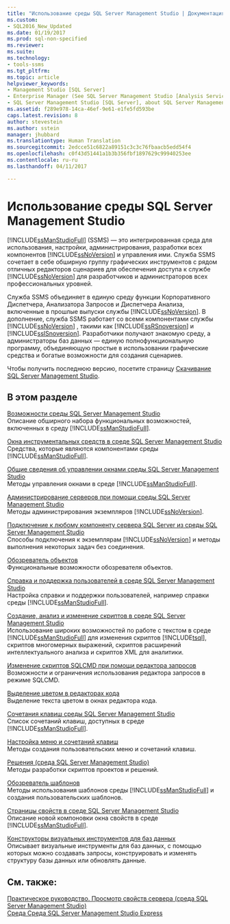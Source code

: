 ```yaml
---
title: "Использование среды SQL Server Management Studio | Документация Майкрософт"
ms.custom:
- SQL2016_New_Updated
ms.date: 01/19/2017
ms.prod: sql-non-specified
ms.reviewer: 
ms.suite: 
ms.technology:
- tools-ssms
ms.tgt_pltfrm: 
ms.topic: article
helpviewer_keywords:
- Management Studio [SQL Server]
- Enterprise Manager (See SQL Server Management Studio [Analysis Services])
- SQL Server Management Studio [SQL Server], about SQL Server Management Studio
ms.assetid: f289e978-14ca-46ef-9e61-e1fe5fd593be
caps.latest.revision: 8
author: stevestein
ms.author: sstein
manager: jhubbard
ms.translationtype: Human Translation
ms.sourcegitcommit: 2edcce51c6822a89151c3c3c76fbaacb5edd54f4
ms.openlocfilehash: c0f43d51441a1b3b356fbf1897629c99940253ee
ms.contentlocale: ru-ru
ms.lasthandoff: 04/11/2017

---
```

# <a name="use-sql-server-management-studio"></a>Использование среды SQL Server Management Studio
[!INCLUDE[ssManStudioFull](../includes/ssmanstudiofull_md.md)] (SSMS) — это интегрированная среда для использования, настройки, администрирования, разработки всех компонентов [!INCLUDE[ssNoVersion](../includes/ssnoversion_md.md)] и управления ими. Служба SSMS сочетает в себе обширную группу графических инструментов с рядом отличных редакторов сценариев для обеспечения доступа к службе [!INCLUDE[ssNoVersion](../includes/ssnoversion_md.md)] для разработчиков и администраторов всех профессиональных уровней.  
  
Служба SSMS объединяет в единую среду функции Корпоративного Диспетчера, Анализатора Запросов и Диспетчера Анализа, включенные в прошлые выпуски службы [!INCLUDE[ssNoVersion](../includes/ssnoversion_md.md)]. В дополнение, служба SSMS работает со всеми компонентами службы [!INCLUDE[ssNoVersion](../includes/ssnoversion_md.md)] , такими как [!INCLUDE[ssRSnoversion](../includes/ssrsnoversion_md.md)] и [!INCLUDE[ssISnoversion](../includes/ssisnoversion_md.md)]. Разработчики получают знакомую среду, а администраторы баз данных — единую полнофункциональную программу, объединяющую простые в использовании графические средства и богатые возможности для создания сценариев.  
  
Чтобы получить последнюю версию, посетите страницу [Скачивание SQL Server Management Studio](https://msdn.microsoft.com/library/mt238290.aspx).  
  
## <a name="in-this-section"></a>В этом разделе  
[Возможности среды SQL Server Management Studio](../ssms/features-in-sql-server-management-studio.md)  
Описание обширного набора функциональных возможностей, включенных в среду [!INCLUDE[ssManStudioFull](../includes/ssmanstudiofull_md.md)].  
  
[Окна инструментальных средств в среде SQL Server Management Studio](../ssms/tool-windows-in-sql-server-management-studio.md)  
Средства, которые являются компонентами среды [!INCLUDE[ssManStudioFull](../includes/ssmanstudiofull_md.md)].  
  
[Общие сведения об управлении окнами среды SQL Server Management Studio](../ssms/understand-sql-server-management-studio-windows-management.md)  
Методы управления окнами в среде [!INCLUDE[ssManStudioFull](../includes/ssmanstudiofull_md.md)].  
  
[Администрирование серверов при помощи среды SQL Server Management Studio](../ssms/administer-servers-with-sql-server-management-studio.md)  
Методы администрирования экземпляров [!INCLUDE[ssNoVersion](../includes/ssnoversion_md.md)].  
  
[Подключение к любому компоненту сервера SQL Server из среды SQL Server Management Studio](../ssms/f1-help/connect-to-any-sql-server-component-from-sql-server-management-studio.md)  
Способы подключения к экземплярам [!INCLUDE[ssNoVersion](../includes/ssnoversion_md.md)] и методы выполнения некоторых задач без соединения.  
  
[Обозреватель объектов](../ssms/object/object-explorer.md)  
Функциональные возможности обозревателя объектов.  
  
[Справка и поддержка пользователей в среде SQL Server Management Studio](../ssms/user-assistance-in-sql-server-management-studio.md)  
Настройка справки и поддержки пользователей, например справки среды [!INCLUDE[ssManStudioFull](../includes/ssmanstudiofull_md.md)].  
  
[Создание, анализ и изменение скриптов в среде SQL Server Management Studio](http://msdn.microsoft.com/en-us/062051e4-4b77-4969-98ae-d2547c24ce3e)  
Использование широких возможностей по работе с текстом в среде [!INCLUDE[ssManStudioFull](../includes/ssmanstudiofull_md.md)] для изменения скриптов [!INCLUDE[tsql](../includes/tsql_md.md)], скриптов многомерных выражений, скриптов расширений интеллектуального анализа и скриптов XML для аналитики.  
  
[Изменение скриптов SQLCMD при помощи редактора запросов](http://msdn.microsoft.com/en-us/f77b866d-c330-47c9-9e74-0b8d8dff4b31)  
Возможности и ограничения использования редактора запросов в режиме SQLCMD.  
  
[Выделение цветом в редакторах кода](http://msdn.microsoft.com/en-us/802882dc-c997-4e3f-8a01-994bb43169ae)  
Выделение текста цветом в окнах редактора кода.  
  
[Сочетания клавиш среды SQL Server Management Studio](http://msdn.microsoft.com/en-us/98baaac4-0727-4ce4-8bfe-c63793ae69b8)  
Список сочетаний клавиш, доступных в среде [!INCLUDE[ssManStudioFull](../includes/ssmanstudiofull_md.md)].  
  
[Настройка меню и сочетаний клавиш](../ssms/customize-menus-and-shortcut-keys.md)  
Методы создания пользовательских меню и сочетаний клавиш.  
  
[Решения (среда SQL Server Management Studio)](../ssms/solution/solutions-sql-server-management-studio.md)  
Методы разработки скриптов проектов и решений.  
  
[Обозреватель шаблонов](../ssms/template/template-explorer.md)  
Методы использования шаблонов среды [!INCLUDE[ssManStudioFull](../includes/ssmanstudiofull_md.md)] и создания пользовательских шаблонов.  
  
[Страницы свойств в среде SQL Server Management Studio](../ssms/property-pages-in-sql-server-management-studio.md)  
Описание новой компоновки окна свойств в среде [!INCLUDE[ssManStudioFull](../includes/ssmanstudiofull_md.md)].  
  
[Конструкторы визуальных инструментов для баз данных](../ssms/visual-db-tools/visual-database-tool-designers.md)  
Описывает визуальные инструменты для баз данных, с помощью которых можно создавать запросы, конструировать и изменять структуру базы данных или обновлять данные.  
  
## <a name="see-also"></a>См. также:  
[Практическое руководство. Просмотр свойств сервера (среда SQL Server Management Studio)](http://msdn.microsoft.com/en-us/55f3ac04-5626-4ad2-96bd-a1f1b079659d)  
[Среда Среда SQL Server Management Studio Express](http://msdn.microsoft.com/en-us/1a7fb3e5-51c9-437f-a8b7-10f777c4d3b7)  
  

